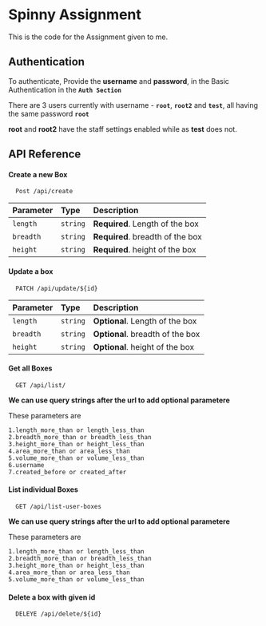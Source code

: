 
# Spinny Assignment

This is the code for the Assignment given to me.


## Authentication
To authenticate, Provide the **username** and **password**, in the Basic Authentication in the **`Auth Section`**

There are 3 users currently with username - **`root`**, **`root2`** and **`test`**, all having the same password **`root`**

**root** and **root2** have the staff settings enabled while as **test** does not.





## API Reference

#### Create a new Box

```http
  Post /api/create
```

| Parameter | Type     | Description                |
| :-------- | :------- | :------------------------- |
| `length` | `string` | **Required**. Length of the box |
| `breadth` | `string` | **Required**. breadth of the box |
| `height` | `string` | **Required**. height of the box | 


#### Update a box

```http
  PATCH /api/update/${id}
```

| Parameter | Type     | Description                |
| :-------- | :------- | :------------------------- |
| `length` | `string` | **Optional**. Length of the box |
| `breadth` | `string` | **Optional**. breadth of the box |
| `height` | `string` | **Optional**. height of the box |



#### Get all Boxes

```http
  GET /api/list/
```
**We can use query strings after the url to add optional parametere**

These parameters are

    1.length_more_than or length_less_than
    2.breadth_more_than or breadth_less_than
    3.height_more_than or height_less_than
    4.area_more_than or area_less_than
    5.volume_more_than or volume_less_than
    6.username
    7.created_before or created_after

#### List individual Boxes

```http
  GET /api/list-user-boxes
```
**We can use query strings after the url to add optional parametere**

These parameters are

    1.length_more_than or length_less_than
    2.breadth_more_than or breadth_less_than
    3.height_more_than or height_less_than
    4.area_more_than or area_less_than
    5.volume_more_than or volume_less_than

#### Delete a box with given id

```http
  DELEYE /api/delete/${id}
```


